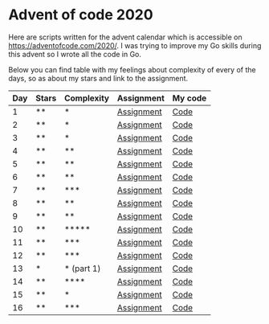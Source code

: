 # Advent of code 2020
Here are scripts written for the advent calendar which is accessible on https://adventofcode.com/2020/. I was trying to improve my Go skills during this advent so I wrote all the code in Go.

Below you can find table with my feelings about complexity of every of the days, so as about my stars and link to the assignment.

| Day | Stars | Complexity | Assignment                                         | My code                                                                                |
|-----|-------|------------|----------------------------------------------------|-------------------------------------------------------------------------------------|
| 1   | **    | *          | [Assignment](https://adventofcode.com/2020/day/1)  | [Code](https://github.com/jansvabik/advent-of-code-2020/blob/master/day-01/main.go) |
| 2   | **    | *          | [Assignment](https://adventofcode.com/2020/day/2)  | [Code](https://github.com/jansvabik/advent-of-code-2020/blob/master/day-02/main.go) |
| 3   | **    | *          | [Assignment](https://adventofcode.com/2020/day/3)  | [Code](https://github.com/jansvabik/advent-of-code-2020/blob/master/day-03/main.go) |
| 4   | **    | **         | [Assignment](https://adventofcode.com/2020/day/4)  | [Code](https://github.com/jansvabik/advent-of-code-2020/blob/master/day-04/main.go) |
| 5   | **    | **         | [Assignment](https://adventofcode.com/2020/day/5)  | [Code](https://github.com/jansvabik/advent-of-code-2020/blob/master/day-05/main.go) |
| 6   | **    | **         | [Assignment](https://adventofcode.com/2020/day/6)  | [Code](https://github.com/jansvabik/advent-of-code-2020/blob/master/day-06/main.go) |
| 7   | **    | ***        | [Assignment](https://adventofcode.com/2020/day/7)  | [Code](https://github.com/jansvabik/advent-of-code-2020/blob/master/day-07/main.go) |
| 8   | **    | **         | [Assignment](https://adventofcode.com/2020/day/8)  | [Code](https://github.com/jansvabik/advent-of-code-2020/blob/master/day-08/main.go) |
| 9   | **    | **         | [Assignment](https://adventofcode.com/2020/day/9)  | [Code](https://github.com/jansvabik/advent-of-code-2020/blob/master/day-09/main.go) |
| 10  | **    | *****      | [Assignment](https://adventofcode.com/2020/day/10) | [Code](https://github.com/jansvabik/advent-of-code-2020/blob/master/day-10/main.go) |
| 11  | **    | ***        | [Assignment](https://adventofcode.com/2020/day/11) | [Code](https://github.com/jansvabik/advent-of-code-2020/blob/master/day-11/main.go) |
| 12  | **    | ***        | [Assignment](https://adventofcode.com/2020/day/12) | [Code](https://github.com/jansvabik/advent-of-code-2020/blob/master/day-12/main.go) |
| 13  | *     | * (part 1) | [Assignment](https://adventofcode.com/2020/day/13) | [Code](https://github.com/jansvabik/advent-of-code-2020/blob/master/day-13/main.go) |
| 14  | **    | ****       | [Assignment](https://adventofcode.com/2020/day/14) | [Code](https://github.com/jansvabik/advent-of-code-2020/blob/master/day-14/main.go) |
| 15  | **    | *          | [Assignment](https://adventofcode.com/2020/day/15) | [Code](https://github.com/jansvabik/advent-of-code-2020/blob/master/day-15/main.go) |
| 16  | **    | ***        | [Assignment](https://adventofcode.com/2020/day/16) | [Code](https://github.com/jansvabik/advent-of-code-2020/blob/master/day-16/main.go) |